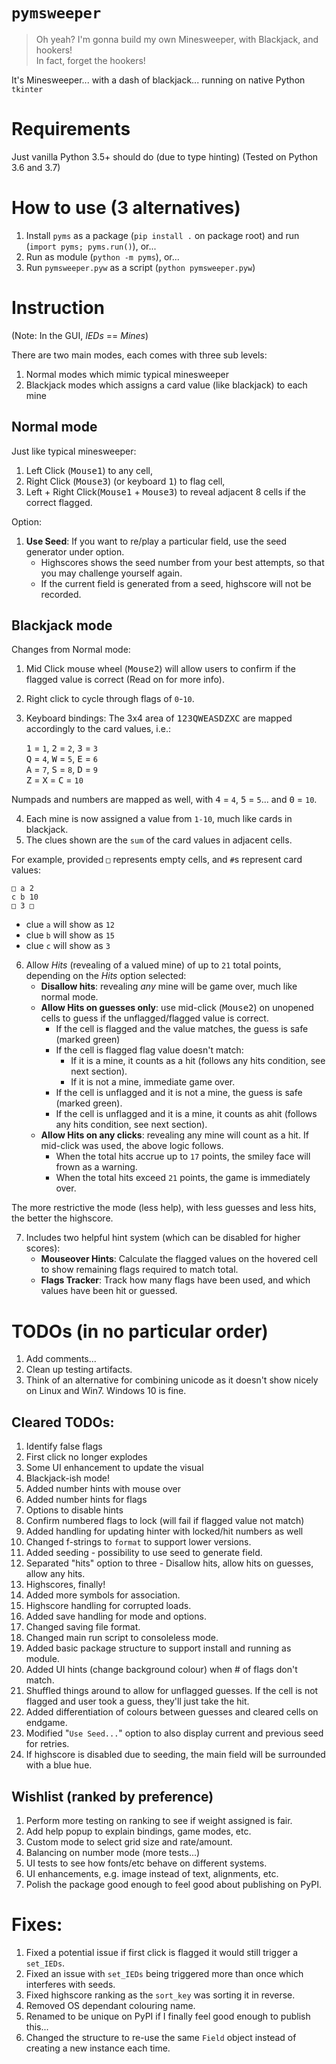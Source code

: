 # `pymsweeper`
> Oh yeah? I'm gonna build my own Minesweeper, with Blackjack, and hookers!  
> In fact, forget the hookers!

It's Minesweeper... with a dash of blackjack... running on native Python `tkinter`  

# Requirements
Just vanilla Python 3.5+ should do (due to type hinting)
(Tested on Python 3.6 and 3.7)

# How to use (3 alternatives)
1. Install `pyms` as a package (`pip install .` on package root) and run (`import pyms; pyms.run()`), or...  
2. Run as module (`python -m pyms`), or...  
3. Run `pymsweeper.pyw` as a script (`python pymsweeper.pyw`)  

# Instruction
(Note: In the GUI, *IEDs* == *Mines*)  

There are two main modes, each comes with three sub levels:
1. Normal modes which mimic typical minesweeper
2. Blackjack modes which assigns a card value (like blackjack) to each mine

## Normal mode
Just like typical minesweeper:

1. Left Click (<kbd>Mouse1</kbd>) to any cell,  
2. Right Click (<kbd>Mouse3</kbd>) (or keyboard <kbd>1</kbd>) to flag cell,  
3. Left + Right Click(<kbd>Mouse1</kbd> + <kbd>Mouse3</kbd>) to reveal adjacent 8 cells if the correct flagged.  

Option:
1. **Use Seed**: If you want to re/play a particular field, use the seed generator under option.  
    - Highscores shows the seed number from your best attempts, so that you may challenge yourself again.  
    - If the current field is generated from a seed, highscore will not be recorded.

## Blackjack mode
Changes from Normal mode:

1. Mid Click mouse wheel (<kbd>Mouse2</kbd>) will allow users to confirm if the flagged value is correct (Read on for more info).  
2. Right click to cycle through flags of `0`-`10`.  
3. Keyboard bindings: The 3x4 area of <kbd>123QWEASDZXC</kbd> are mapped accordingly to the card values, i.e.:

    <kbd>1</kbd> = `1`,  <kbd>2</kbd> = `2`,  <kbd>3</kbd> = `3`  
    <kbd>Q</kbd> = `4`,  <kbd>W</kbd> = `5`,  <kbd>E</kbd> = `6`  
    <kbd>A</kbd> = `7`,  <kbd>S</kbd> = `8`,  <kbd>D</kbd> = `9`  
    <kbd>Z</kbd> = <kbd>X</kbd> = <kbd>C</kbd> = `10`  

Numpads and numbers are mapped as well, with <kbd>4</kbd> = `4`, <kbd>5</kbd> = `5`... and <kbd>0</kbd> = `10`.

4. Each mine is now assigned a value from `1-10`, much like cards in blackjack.  
5. The clues shown are the `sum` of the card values in adjacent cells.

For example, provided `□` represents empty cells, and `#`s represent card values:

    □ a 2
    c b 10
    □ 3 □

- clue `a` will show as `12`  
- clue `b` will show as `15`  
- clue `c` will show as `3`

6. Allow *Hits* (revealing of a valued mine) of up to `21` total points, depending on the *Hits* option selected:  
    - **Disallow hits**: revealing *any* mine will be game over, much like normal mode.  
    - **Allow Hits on guesses only**: use mid-click (<kbd>Mouse2</kbd>) on unopened cells to guess if the unflagged/flagged value is correct.  
        - If the cell is flagged and the value matches, the guess is safe (marked green)  
        - If the cell is flagged flag value doesn't match:  
            - If it is a mine, it counts as a hit (follows any hits condition, see next section).   
            - If it is not a mine, immediate game over.  
        - If the cell is unflagged and it is not a mine, the guess is safe (marked green).  
        - If the cell is unflagged and it is a mine, it counts as ahit (follows any hits condition, see next section).   
    - **Allow Hits on any clicks**: revealing any mine will count as a hit.  If mid-click was used, the above logic follows.  
        - When the total hits accrue up to `17` points, the smiley face will frown as a warning.  
        - When the total hits exceed `21` points, the game is immediately over.  

The more restrictive the mode (less help), with less guesses and less hits, the better the highscore.

7. Includes two helpful hint system (which can be disabled for higher scores):
    - **Mouseover Hints**: Calculate the flagged values on the hovered cell to show remaining flags required to match total.  
    - **Flags Tracker**: Track how many flags have been used, and which values have been hit or guessed.

# TODOs (in no particular order)
1. Add comments... 
2. Clean up testing artifacts.  
3. Think of an alternative for combining unicode as it doesn't show nicely on Linux and Win7.  Windows 10 is fine.  

## Cleared TODOs:
1. Identify false flags  
2. First click no longer explodes  
3. Some UI enhancement to update the visual  
4. Blackjack-ish mode!  
5. Added number hints with mouse over  
6. Added number hints for flags  
7. Options to disable hints  
8. Confirm numbered flags to lock (will fail if flagged value not match)  
9. Added handling for updating hinter with locked/hit numbers as well  
10. Changed f-strings to `format` to support lower versions.  
11. Added seeding - possibility to use seed to generate field.  
12. Separated "hits" option to three - Disallow hits, allow hits on guesses, allow any hits.  
13. Highscores, finally!
14. Added more symbols for association.  
15. Highscore handling for corrupted loads.  
16. Added save handling for mode and options.  
17. Changed saving file format.  
18. Changed main run script to consoleless mode.    
19. Added basic package structure to support install and running as module.  
20. Added UI hints (change background colour) when # of flags don't match.  
21. Shuffled things around to allow for unflagged guesses.  If the cell is not flagged and user took a guess, they'll just take the hit.  
22. Added differentiation of colours between guesses and cleared cells on endgame.  
23. Modified "`Use Seed...`" option to also display current and previous seed for retries.  
24. If highscore is disabled due to seeding, the main field will be surrounded with a blue hue.  

## Wishlist (ranked by preference)
1. Perform more testing on ranking to see if weight assigned is fair.  
2. Add help popup to explain bindings, game modes, etc.  
3. Custom mode to select grid size and rate/amount.  
4. Balancing on number mode (more tests...)  
5. UI tests to see how fonts/etc behave on different systems.  
6. UI enhancements, e.g. image instead of text, alignments, etc.  
7. Polish the package good enough to feel good about publishing on PyPI.  

# Fixes:
1. Fixed a potential issue if first click is flagged it would still trigger a `set_IEDs`.  
2. Fixed an issue with `set_IEDs` being triggered more than once which interferes with seeds.  
3. Fixed highscore ranking as the `sort_key` was sorting it in reverse.  
4. Removed OS dependant colouring name.  
5. Renamed to be unique on PyPI if I finally feel good enough to publish this...  
6. Changed the structure to re-use the same `Field` object instead of creating a new instance each time.  